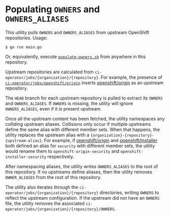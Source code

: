 # Populating `OWNERS` and `OWNERS_ALIASES`

This utility pulls `OWNERS` and `OWNERS_ALIASES` from upstream OpenShift repositories.
Usage:

```console
$ go run main.go
```

Or, equivalently, execute [`populate-owners.sh`](../../ci-operator/populate-owners.sh) from anywhere in this repository.

Upstream repositories are calculated from `ci-operator/jobs/{organization}/{repository}`.
For example, the presence of [`ci-operator/jobs/openshift/origin`](../../ci-operator/jobs/openshift/origin) inserts [openshift/origin][] as an upstream repository.

The `HEAD` branch for each upstream repository is pulled to extract its `OWNERS` and `OWNERS_ALIASES`.
If `OWNERS` is missing, the utility will ignore `OWNERS_ALIASES`, even if it is present upstream.

Once all the upstream content has been fetched, the utility namespaces any colliding upstream aliases.
Collisions only occur if multiple upstreams define the same alias with different member sets.
When that happens, the utility replaces the upstream alias with a `{organization}-{repository}-{upstream-alias}`.
For example, if [openshift/origin][] and [openshift/installer][] both defined an alias for `security` with different member sets, the utility would rename them to `openshift-origin-security` and `openshift-installer-security` respectively.

After namespacing aliases, the utility writes `OWNERS_ALIASES` to the root of this repository.
If no upstreams define aliases, then the utility removes `OWNER_ALIASES` from the root of this repository.

The utility also iterates through the `ci-operator/jobs/{organization}/{repository}` directories, writing `OWNERS` to reflect the upstream configuration.
If the upstream did not have an `OWNERS` file, the utility removes the associated `ci-operator/jobs/{organization}/{repository}/OWNERS`.

[openshift/origin]: https://github.com/openshift/origin
[openshift/installer]: https://github.com/openshift/installer
